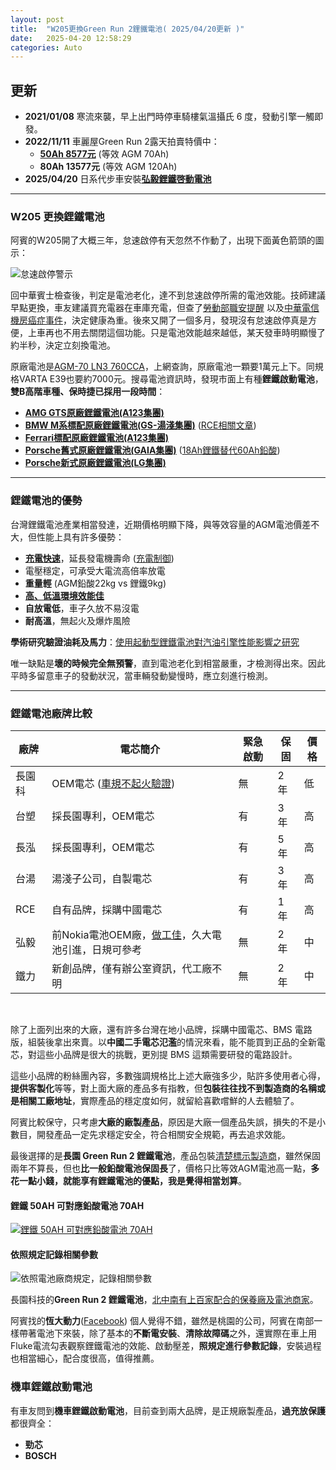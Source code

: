 ```yaml
---
layout: post
title:  "W205更換Green Run 2鋰鐵電池( 2025/04/20更新 )"
date:   2025-04-20 12:58:29
categories: Auto
---
```


## 更新

- **2021/01/08** 寒流來襲，早上出門時停車騎樓氣溫攝氏 6 度，發動引擎一觸即發。
- **2022/11/11** 車麗屋Green Run 2露天拍賣特價中：
  - [**50Ah 8577元**](https://attach.mobile01.com/attach/202211/mobile01-a8d138f07434daf0672d170d37eed41e.jpg) (等效 AGM 70Ah)
  - **80Ah 13577元** (等效 AGM 120Ah)
- **2025/04/20** 日系代步車安裝[**弘毅鋰鐵啓動電池**](https://1stbenz.github.io/2025/hongy.html)

---

### W205 更換鋰鐵電池

阿賓的W205開了大概三年，怠速啟停有天忽然不作動了，出現下面黃色箭頭的圖示：

![怠速啟停警示](https://attach.mobile01.com/attach/202011/mobile01-2c369a8b0d081e425e22a3473669b8a5.png)

回中華賓士檢查後，判定是電池老化，達不到怠速啟停所需的電池效能。技師建議早點更換，車友建議買充電器在車庫充電，但查了[勞動部職安提醒](https://attach.mobile01.com/attach/202502/mobile01-6c5ca5ccbbc7ea04031edad73b2c469f.jpg) 以及[中華電信機房癌症事件](https://news.cts.com.tw/cts/general/200107/200107050064565.html)，決定健康為重。後來又開了一個多月，發現沒有怠速啟停真是方便，上車再也不用去關閉這個功能。只是電池效能越來越低，某天發車時明顯慢了約半秒，決定立刻換電池。

原廠電池是[AGM-70 LN3 760CCA](https://1stbenz.blogspot.com/2020/12/w205-diy.html)，上網查詢，原廠電池一顆要1萬元上下。同規格VARTA E39也要約7000元。搜尋電池資訊時，發現市面上有種**鋰鐵啟動電池**，**雙B高階車種、保時捷已採用一段時間**：

- [**AMG GTS原廠鋰鐵電池(A123集團)**](https://attach.mobile01.com/attach/202110/mobile01-7d67125b54734bb28d07abf95093443a.jpg)
- [**BMW M系標配原廠鋰鐵電池(GS-湯淺集團)**](https://attach.mobile01.com/attach/202110/mobile01-81d254b7f6918b1eac9aa2a4440fbfca.jpg) ([RCE相關文章](https://www.facebook.com/rce168/posts/3108944749152626/))
- [**Ferrari標配原廠鋰鐵電池(A123集團)**](https://attach.mobile01.com/attach/202501/mobile01-cfe9a7cc7cdd738052e554606b90b83c.png)
- [**Porsche舊式原廠鋰鐵電池(GAIA集團)**](https://attach.mobile01.com/attach/202112/mobile01-151dd2452c8d080349492f0cf7c9923b.jpg) ([18Ah鋰鐵替代60Ah鉛酸](https://www.porsche.com/usa/aboutporsche/pressreleases/pag/?pool=international-de&id=2009-11-23-02))
- [**Porsche新式原廠鋰鐵電池(LG集團)**](https://attach.mobile01.com/attach/202202/mobile01-0d70684543db915e701af1d426ee1423.jpg)

---

### 鋰鐵電池的優勢

台灣鋰鐵電池產業相當發達，近期價格明顯下降，與等效容量的AGM電池價差不大，但性能上具有許多優勢：

- [**充電快速**](https://attach.mobile01.com/attach/202111/mobile01-d8c9d0d9da6aecd839d3e3fbe4be1398.png)，延長發電機壽命 ([充電制御](https://attach.mobile01.com/attach/202211/mobile01-bf68a2e2b58205f7ecdce7b3900c16ee.png?original=true))
- 電壓穩定，可承受大電流高倍率放電
- **重量輕** (AGM鉛酸22kg vs 鋰鐵9kg)
- [**高、低溫環境效能佳**](https://attach.mobile01.com/attach/202106/mobile01-8aeff577382fa233baa6f5da8eaead0b.png)
- **自放電低**，車子久放不易沒電
- **耐高溫**，無起火及爆炸風險

**學術研究驗證油耗及馬力**：[使用起動型鋰鐵電池對汽油引擎性能影響之研究](https://attach.mobile01.com/attach/202108/mobile01-be90eec739eb64e5d45690809d60a24e.png)

唯一缺點是**壞的時候完全無預警**，直到電池老化到相當嚴重，才檢測得出來。因此平時多留意車子的發動狀況，當車輛發動變慢時，應立刻進行檢測。

---

### 鋰鐵電池廠牌比較

| 廠牌 | 電芯簡介 | 緊急啟動 | 保固 | 價格 |
|------|---------|---------|-----|-----|
| 長園科 | OEM電芯 ([車規不起火驗證](https://diysolarforum.com/resources/highstar-cell-datasheets.340/version/641/download?file=148434)) | 無 | 2 年 | 低 |
| 台塑 | 採長園專利，OEM電芯 | 有 | 3 年 | 高 |
| 長泓 | 採長園專利，OEM電芯 | 有 | 5 年 | 高 |
| 台湯 | 湯淺子公司，自製電芯 | 有 | 3 年 | 高 |
| RCE | 自有品牌，採購中國電芯 | 有 | 1 年 | 高 |
| 弘毅 | 前Nokia電池OEM廠，[做工佳](https://youtu.be/qL8HSL3h-MU)，久大電池引進，日規可參考| 無 | 2 年 | 中 |
| 鐵力 | 新創品牌，僅有辦公室資訊，代工廠不明 | 無 | 2 年 | 中 |

<br>

除了上面列出來的大廠，還有許多台灣在地小品牌，採購中國電芯、BMS 電路版，組裝後拿出來賣。以**中國二手電芯氾濫**的情況來看，能不能買到正品的全新電芯，對這些小品牌是很大的挑戰，更別提 BMS 這類需要研發的電路設計。

這些小品牌的粉絲團內容，多數強調規格比上述大廠強多少，貼許多使用者心得，**提供客製化**等等，對上面大廠的產品多有指教，但**包裝往往找不到製造商的名稱或是相關工廠地址**，實際產品的穩定度如何，就留給喜歡嚐鮮的人去體驗了。

阿賓比較保守，只考慮**大廠的廠製產品**，原因是大廠一個產品失誤，損失的不是小數目，開發產品一定先求穩定安全，符合相關安全規範，再去追求效能。

最後選擇的是**長園 Green Run 2 鋰鐵電池**，產品包裝[清楚標示製造商](https://www.facebook.com/photo?fbid=1832214710195108&set=a.211963885553540)，雖然保固兩年不算長，但也**比一般鉛酸電池保固長**了，價格只比等效AGM電池高一點，**多花一點小錢，就能享有鋰鐵電池的優點，我是覺得相當划算**。

#### 鋰鐵 50AH 可對應鉛酸電池 70AH

[![鋰鐵 50AH 可對應鉛酸電池 70AH](https://attach.mobile01.com/attach/202011/mobile01-81fbeeeaa338e5404d6632e9dbe969f6.jpg)](http://www.rce.com.tw/CKEdit/upload/images/%E9%8B%B0%E9%90%B5%E9%89%9B%E9%85%B8%E7%89%B9%E6%80%A7%E6%AF%94%E8%BC%83.jpg)

#### 依照規定記錄相關參數

![依照電池廠商規定，記錄相關參數](https://attach.mobile01.com/attach/202110/mobile01-0ec50e4729271d6a0f8598a384cd1883.jpg)

長園科技的**Green Run 2 鋰鐵電池**，[北中南有上百家配合的保養廠及電池商家](https://www.facebook.com/GreenRunBattery/posts/2765154940462553)。

阿賓找的**恆大動力**([Facebook](https://www.facebook.com/MegaPowerEnergyTaiwan/)) 個人覺得不錯，雖然是桃園的公司，阿賓在南部一樣帶著電池下來裝，除了基本的**不斷電安裝**、**清除故障碼**之外，還實際在車上用Fluke電流勾表觀察鋰鐵電池的效能、啟動壓差，**照規定進行參數記錄**，安裝過程也相當細心，配合度很高，值得推薦。

### 機車鋰鐵啟動電池

有車友問到**機車鋰鐵啟動電池**，目前查到兩大品牌，是正規廠製產品，**過充放保護**都很齊全：
- **勁芯**
- **BOSCH**


